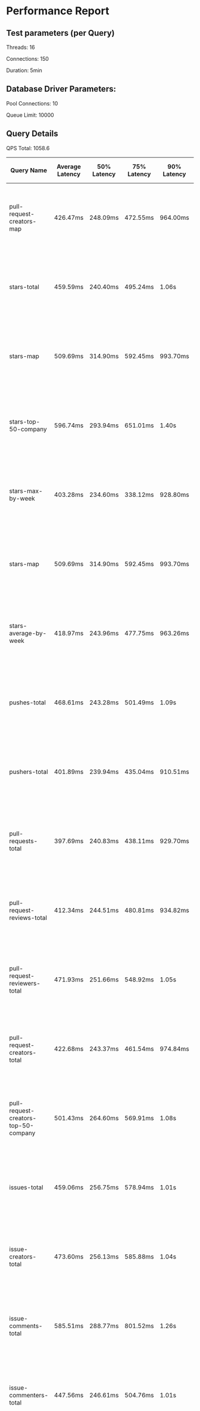 # Performance Report

## Test parameters (per Query)

Threads: 16

Connections: 150

Duration: 5min

## Database Driver Parameters:

Pool Connections: 10

Queue Limit: 10000

## Query Details

QPS Total: 1058.6


| Query Name                           | Average Latency | 50% Latency | 75% Latency | 90% Latency | 99% Latency | Request in Duration                   | Request/Sec | Socket Errors                                               | HTTP Errors |
|--------------------------------------|-----------------|-------------|-------------|-------------|-------------|---------------------------------------|-------------|-------------------------------------------------------------|-------------|
| pull-request-creators-map            | 426.47ms        | 248.09ms    | 472.55ms    | 964.00ms    | 2.66s       | 10253 requests in 5.00m, 17.01MB read | 34.16       | Socket errors: connect 1592, read 1320, write 0, timeout 12 |             |
| stars-total                          | 459.59ms        | 240.40ms    | 495.24ms    | 1.06s       | 2.86s       | 13117 requests in 5.00m, 6.80MB read  | 43.71       | Socket errors: connect 1664, read 1255, write 0, timeout 8  |             |
| stars-map                            | 509.69ms        | 314.90ms    | 592.45ms    | 993.70ms    | 3.20s       | 4263 requests in 5.00m, 23.31MB read  | 14.20       | Socket errors: connect 2123, read 1322, write 0, timeout 4  |             |
| stars-top-50-company                 | 596.74ms        | 293.94ms    | 651.01ms    | 1.40s       | 3.70s       | 8849 requests in 5.00m, 27.46MB read  | 29.49       | Socket errors: connect 1679, read 1911, write 0, timeout 52 |             |
| stars-max-by-week                    | 403.28ms        | 234.60ms    | 338.12ms    | 928.80ms    | 2.87s       | 16447 requests in 5.00m, 10.03MB read | 54.80       | Socket errors: connect 1561, read 1260, write 0, timeout 15 |             |
| stars-map                            | 509.69ms        | 314.90ms    | 592.45ms    | 993.70ms    | 3.20s       | 4263 requests in 5.00m, 23.31MB read  | 14.20       | Socket errors: connect 2123, read 1322, write 0, timeout 4  |             |
| stars-average-by-week                | 418.97ms        | 243.96ms    | 477.75ms    | 963.26ms    | 2.56s       | 17597 requests in 5.00m, 10.86MB read | 58.64       | Socket errors: connect 1575, read 1335, write 0, timeout 9  | 1           |
| pushes-total                         | 468.61ms        | 243.28ms    | 501.49ms    | 1.09s       | 3.00s       | 11450 requests in 5.00m, 5.67MB read  | 38.15       | Socket errors: connect 2029, read 1355, write 0, timeout 13 |             |
| pushers-total                        | 401.89ms        | 239.94ms    | 435.04ms    | 910.51ms    | 2.57s       | 18476 requests in 5.00m, 9.68MB read  | 61.56       | Socket errors: connect 1441, read 1383, write 0, timeout 9  |             |
| pull-requests-total                  | 397.69ms        | 240.83ms    | 438.11ms    | 929.70ms    | 2.28s       | 16479 requests in 5.00m, 8.69MB read  | 54.91       | Socket errors: connect 1495, read 1364, write 0, timeout 11 |             |
| pull-request-reviews-total           | 412.34ms        | 244.51ms    | 480.81ms    | 934.82ms    | 2.40s       | 17793 requests in 5.00m, 9.48MB read  | 59.29       | Socket errors: connect 1439, read 1398, write 0, timeout 7  |             |
| pull-request-reviewers-total         | 471.93ms        | 251.66ms    | 548.92ms    | 1.05s       | 2.78s       | 13796 requests in 5.00m, 7.49MB read  | 45.97       | Socket errors: connect 1737, read 1290, write 0, timeout 10 |             |
| pull-request-creators-total          | 422.68ms        | 243.37ms    | 461.54ms    | 974.84ms    | 2.62s       | 14633 requests in 5.00m, 7.78MB read  | 48.76       | Socket errors: connect 1616, read 1366, write 0, timeout 16 |             |
| pull-request-creators-top-50-company | 501.43ms        | 264.60ms    | 569.91ms    | 1.08s       | 3.27s       | 6597 requests in 5.00m, 17.74MB read  | 21.97       | Socket errors: connect 2350, read 1514, write 0, timeout 14 |             |
| issues-total                         | 459.06ms        | 256.75ms    | 578.94ms    | 1.01s       | 2.50s       | 17011 requests in 5.00m, 8.89MB read  | 56.68       | Socket errors: connect 1528, read 1470, write 0, timeout 7  | 1           |
| issue-creators-total                 | 473.60ms        | 256.13ms    | 585.88ms    | 1.04s       | 2.66s       | 18817 requests in 5.00m, 9.92MB read  | 62.70       | Socket errors: connect 1455, read 1541, write 0, timeout 7  |             |
| issue-comments-total                 | 585.51ms        | 288.77ms    | 801.52ms    | 1.26s       | 2.87s       | 18732 requests in 5.00m, 10.05MB read | 62.41       | Socket errors: connect 1427, read 1542, write 0, timeout 44 |             |
| issue-commenters-total               | 447.56ms        | 246.61ms    | 504.76ms    | 1.01s       | 2.68s       | 17495 requests in 5.00m, 9.33MB read  | 58.30       | Socket errors: connect 1520, read 1510, write 0, timeout 16 |             |
| forkers-total                        | 494.50ms        | 252.95ms    | 574.98ms    | 1.10s       | 2.80s       | 14179 requests in 5.00m, 7.46MB read  | 47.25       | Socket errors: connect 1710, read 1513, write 0, timeout 11 |             |
| committers-total                     | 459.51ms        | 242.41ms    | 457.06ms    | 1.05s       | 2.97s       | 10496 requests in 5.00m, 5.49MB read  | 34.98       | Socket errors: connect 2036, read 1180, write 0, timeout 12 |             |
| commits-total                        | 480.47ms        | 245.46ms    | 525.67ms    | 1.12s       | 2.95s       | 15921 requests in 5.00m, 8.36MB read  | 53.05       | Socket errors: connect 1778, read 1637, write 0, timeout 0  |             |
| commit-commenters-total              | 510.65ms        | 245.03ms    | 553.24ms    | 1.20s       | 3.17s       | 10733 requests in 5.00m, 5.72MB read  | 35.77       | Socket errors: connect 2461, read 1182, write 0, timeout 5  |             |
| commits-time-distribution            | 672.93ms        | 367.10ms    | 801.60ms    | 1.64s       | 3.42s       | 4048 requests in 5.00m, 21.32MB read  | 13.49       | Socket errors: connect 2392, read 1266, write 0, timeout 15 |             |
| pull-requests-history                | 569.42ms        | 360.34ms    | 660.04ms    | 1.13s       | 3.00s       | 6011 requests in 5.00m, 38.12MB read  | 20.03       | Socket errors: connect 1720, read 1727, write 0, timeout 10 |             |
| pull-request-creators-per-month      | 537.49ms        | 349.14ms    | 652.82ms    | 1.09s       | 2.84s       | 6124 requests in 5.00m, 37.03MB read  | 20.41       | Socket errors: connect 1705, read 1672, write 0, timeout 4  |             |
| stars-history                        | 587.59ms        | 400.00ms    | 680.90ms    | 1.18s       | 3.19s       | 4116 requests in 5.00m, 35.34MB read  | 13.72       | Socket errors: connect 1868, read 1392, write 0, timeout 6  |             |
